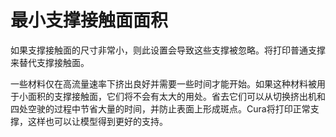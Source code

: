 最小支撑接触面面积
====
如果支撑接触面的尺寸非常小，则此设置会导致这些支撑被忽略。将打印普通支撑来替代支撑接触面。

一些材料仅在高流量速率下挤出良好并需要一些时间才能开始。如果这种材料被用于小面积的支撑接触面，它们将不会有太大的用处。省去它们可以从切换挤出机和四处空驶的过程中节省大量的时间，并防止表面上形成斑点。Cura将打印正常支撑，这样也可以让模型得到更好的支持。
